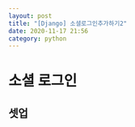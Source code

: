 ```yaml
---
layout: post
title: "[Django] 소셜로그인추가하기2"
date: 2020-11-17 21:56
category: python
---
```

# 소셜 로그인

## 셋업
